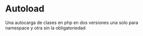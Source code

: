 # Autoload
Una autocarga de clases en php en dos versiones una solo para namespace y otra sin la obligatoriedad
